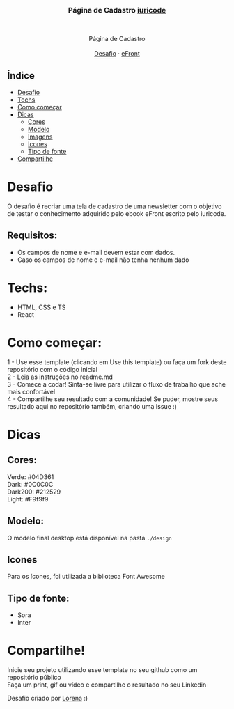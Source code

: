 <br />
<p align="center">

  <h3 align="center">Página de Cadastro <a href="https://github.com/Lorenalgm">iuricode</a></h3>
 <br />
  <p align="center">
     Página de Cadastro
       <br />
    <br />
    <a href="https://github.com/devchallenge-io/pomodoro">Desafio</a>
    ·
    <a href="https://www.devchallenge.com.br/">eFront</a>
  </p>
</p>

## Índice

* [Desafio](#desafio)
* [Techs](#techs)
* [Como começar](#como-começar)
* [Dicas](#dicas)  
  * [Cores](#cores)
  * [Modelo](#modelo)
  * [Imagens](#imagens)
  * [Icones](#icones)
  * [Tipo de fonte](#tipo-de-fonte)
* [Compartilhe](#compartilhe)

# Desafio
O desafio é recriar uma tela de cadastro de uma newsletter com o objetivo de testar o conhecimento adquirido pelo ebook eFront escrito pelo iuricode.

## Requisitos:
- Os campos de nome e e-mail devem estar com dados.<br>
- Caso os campos de nome e e-mail não tenha nenhum dado<br>

# Techs: 
- HTML, CSS e TS
- React

# Como começar:
1 - Use esse template (clicando em Use this template) ou faça um fork deste repositório com o código inicial<br>
2 - Leia as instruções no readme.md<br>
3 - Comece a codar! Sinta-se livre para utilizar o fluxo de trabalho que ache mais confortável<br>
4 - Compartilhe seu resultado com a comunidade! Se puder, mostre seus resultado aqui no repositório também, criando uma Issue :)<br>

# Dicas

## Cores:
Verde: #04D361<br>
Dark: #0C0C0C<br>
Dark200: #212529<br>
Light: #F9f9f9

## Modelo:
O modelo final desktop está disponível na pasta `./design`

## Icones
Para os ícones, foi utilizada a biblioteca Font Awesome

## Tipo de fonte:
- Sora
- Inter

# Compartilhe!
Inicie seu projeto utilizando esse template no seu github como um repositório público<br>
Faça um print, gif ou vídeo e compartilhe o resultado no seu Linkedin<br>

Desafio criado por  <a href="https://github.com/iuricode">Lorena</a> :)

